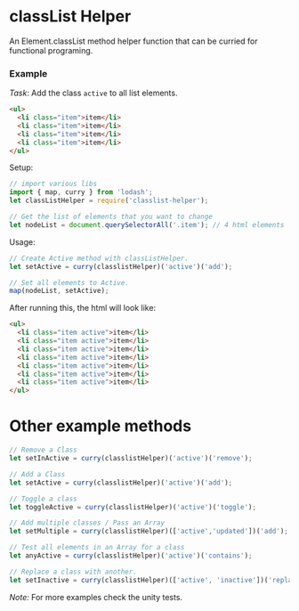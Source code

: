 # classList Helper

An Element.classList method helper function that can be curried for functional programing.

### Example 

*Task*: Add the class `active` to all list elements.

```html
<ul>
  <li class="item">item</li>
  <li class="item">item</li>
  <li class="item">item</li>
  <li class="item">item</li>
</ul>
```

Setup:
```js
// import various libs
import { map, curry } from 'lodash';
let classListHelper = require('classlist-helper');

// Get the list of elements that you want to change
let nodeList = document.querySelectorAll('.item'); // 4 html elements
```

Usage:
```js
// Create Active method with classListHelper.
let setActive = curry(classlistHelper)('active')('add');

// Set all elements to Active.
map(nodeList, setActive);
```

After running this, the html will look like: 

```html
<ul>
  <li class="item active">item</li>
  <li class="item active">item</li>
  <li class="item active">item</li>
  <li class="item active">item</li>
  <li class="item active">item</li>
  <li class="item active">item</li>
  <li class="item active">item</li>
</ul>
```

# Other example methods

```js
// Remove a Class
let setInActive = curry(classlistHelper)('active')('remove');

// Add a Class
let setActive = curry(classlistHelper)('active')('add');

// Toggle a class 
let toggleActive = curry(classlistHelper)('active')('toggle');

// Add multiple classes / Pass an Array
let setMultiple = curry(classlistHelper)(['active','updated'])('add');

// Test all elements in an Array for a class
let anyActive = curry(classlistHelper)('active')('contains');

// Replace a class with another.
let setInactive = curry(classlistHelper)(['active', 'inactive'])('replace');
```

*Note:* For more examples check the unity tests.